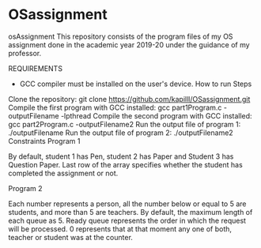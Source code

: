 # OSassignment
osAssignment
This repository consists of the program files of my OS assignment done in the academic year 2019-20 under the guidance of my professor.

REQUIREMENTS
- GCC compiler must be installed on the user's device.
How to run
Steps

Clone the repository: git clone https://github.com/kapilll/OSassignment.git
Compile the first program with GCC installed: gcc part1Program.c -outputFilename -lpthread
Compile the second program with GCC installed: gcc part2Program.c -outputFilename2
Run the output file of program 1: ./outputFilename
Run the output file of program 2: ./outputFilename2
Constraints
Program 1

By default, student 1 has Pen, student 2 has Paper and Student 3 has Question Paper.
Last row of the array specifies whether the student has completed the assignment or not.

Program 2

Each number represents a person, all the number below or equal to 5 are students, and more than 5 are teachers.
By default, the maximum length of each queue as 5.
Ready queue represents the order in which the request will be processed.
0 represents that at that moment any one of both, teacher or student was at the counter.
